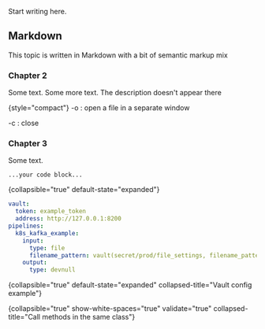[//]: # (title: How to combine SML with Markdown)

Start writing here.
## Markdown

This topic is written in Markdown with a bit of semantic markup mix

### Chapter 2

Some text. Some more text.
The description doesn't appear there 

{style="compact"}
-o
: open a file in a separate window

-c
: close 

### Chapter 3

Some text.

```
...your code block...
```
{collapsible="true" default-state="expanded"}

```yaml
vault:
  token: example_token
  address: http://127.0.0.1:8200
pipelines:
  k8s_kafka_example:
    input:
      type: file
      filename_pattern: vault(secret/prod/file_settings, filename_pattern)
    output:
      type: devnull
```
{collapsible="true" default-state="expanded" collapsed-title="Vault config example"}


{collapsible="true" show-white-spaces="true" validate="true" collapsed-title="Call methods in the same class"}
